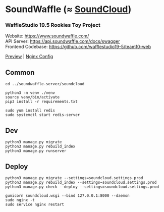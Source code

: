 # SoundWaffle (≈ [SoundCloud](https://soundcloud.com/))
### WaffleStudio 19.5 Rookies Toy Project

Website: https://www.soundwaffle.com/
</br>
API Server: https://api.soundwaffle.com/docs/swagger
</br>
Frontend Codebase: https://github.com/wafflestudio19-5/team10-web

[Preview](https://gravel-mambo-b06.notion.site/4ebdbc746415497eb5f0ff9750f58273?v=58bc695658cd4e9db104933deef6768c)
|
[Nginx Config](https://gravel-mambo-b06.notion.site/Nginx-Config-6bc8e937afa140df90fa20e2c3fc8f9a)

## Common
```
cd ../soundwaffle-server/soundcloud

python3 -m venv ./venv
source venv/bin/activate
pip3 install -r requirements.txt

sudo yum install redis
sudo systemctl start redis-server
```

## Dev
```
python3 manage.py migrate
python3 manage.py rebuild_index
python3 manage.py runserver
```

## Deploy
```
python3 manage.py migrate --settings=soundcloud.settings.prod
python3 manage.py rebuild_index --settings=soundcloud.settings.prod
python3 manage.py check --deploy --settings=soundcloud.settings.prod

gunicorn soundcloud.wsgi --bind 127.0.0.1:8000 --daemon
sudo nginx -t
sudo service nginx restart
```
